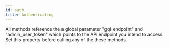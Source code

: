 ```yaml
---
id: auth
title: Authenticating
---
```


All methods reference the a global parameter "gql_endpoint" and "admin_user_token" which points to the API endpoint you intend to access. 
Set this property before calling any of the these methods.

